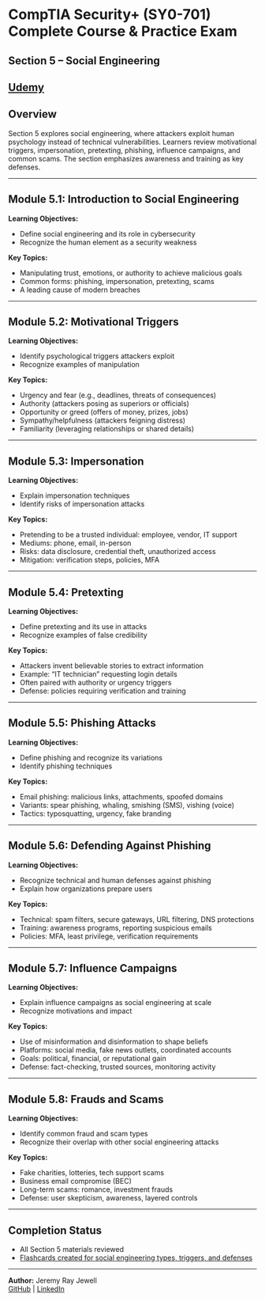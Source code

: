 # CompTIA Security+ (SY0-701) Complete Course & Practice Exam  
## Section 5 – Social Engineering  

[Udemy](https://www.udemy.com/course/securityplus/)  
---

## Overview  
Section 5 explores social engineering, where attackers exploit human psychology instead of technical vulnerabilities. Learners review motivational triggers, impersonation, pretexting, phishing, influence campaigns, and common scams. The section emphasizes awareness and training as key defenses.  

---

## Module 5.1: Introduction to Social Engineering  
**Learning Objectives:**  
- Define social engineering and its role in cybersecurity  
- Recognize the human element as a security weakness  

**Key Topics:**  
- Manipulating trust, emotions, or authority to achieve malicious goals  
- Common forms: phishing, impersonation, pretexting, scams  
- A leading cause of modern breaches

---

## Module 5.2: Motivational Triggers  
**Learning Objectives:**  
- Identify psychological triggers attackers exploit  
- Recognize examples of manipulation  

**Key Topics:**  
- Urgency and fear (e.g., deadlines, threats of consequences)  
- Authority (attackers posing as superiors or officials)  
- Opportunity or greed (offers of money, prizes, jobs)  
- Sympathy/helpfulness (attackers feigning distress)  
- Familiarity (leveraging relationships or shared details)

---

## Module 5.3: Impersonation  
**Learning Objectives:**  
- Explain impersonation techniques  
- Identify risks of impersonation attacks  

**Key Topics:**  
- Pretending to be a trusted individual: employee, vendor, IT support  
- Mediums: phone, email, in-person  
- Risks: data disclosure, credential theft, unauthorized access  
- Mitigation: verification steps, policies, MFA 

---

## Module 5.4: Pretexting  
**Learning Objectives:**  
- Define pretexting and its use in attacks  
- Recognize examples of false credibility  

**Key Topics:**  
- Attackers invent believable stories to extract information  
- Example: “IT technician” requesting login details  
- Often paired with authority or urgency triggers  
- Defense: policies requiring verification and training 

---

## Module 5.5: Phishing Attacks  
**Learning Objectives:**  
- Define phishing and recognize its variations  
- Identify phishing techniques  

**Key Topics:**  
- Email phishing: malicious links, attachments, spoofed domains  
- Variants: spear phishing, whaling, smishing (SMS), vishing (voice)  
- Tactics: typosquatting, urgency, fake branding 

---

## Module 5.6: Defending Against Phishing  
**Learning Objectives:**  
- Recognize technical and human defenses against phishing  
- Explain how organizations prepare users  

**Key Topics:**  
- Technical: spam filters, secure gateways, URL filtering, DNS protections  
- Training: awareness programs, reporting suspicious emails  
- Policies: MFA, least privilege, verification requirements 

---

## Module 5.7: Influence Campaigns  
**Learning Objectives:**  
- Explain influence campaigns as social engineering at scale  
- Recognize motivations and impact  

**Key Topics:**  
- Use of misinformation and disinformation to shape beliefs  
- Platforms: social media, fake news outlets, coordinated accounts  
- Goals: political, financial, or reputational gain  
- Defense: fact-checking, trusted sources, monitoring activity 

---

## Module 5.8: Frauds and Scams  
**Learning Objectives:**  
- Identify common fraud and scam types  
- Recognize their overlap with other social engineering attacks  

**Key Topics:**  
- Fake charities, lotteries, tech support scams  
- Business email compromise (BEC)  
- Long-term scams: romance, investment frauds  
- Defense: user skepticism, awareness, layered controls 

---

## Completion Status  
- All Section 5 materials reviewed  
- [Flashcards created for social engineering types, triggers, and defenses]()  

---

**Author:** Jeremy Ray Jewell  
[GitHub](https://github.com/jeremyrayjewell) | [LinkedIn](https://www.linkedin.com/in/jeremyrayjewell)  
